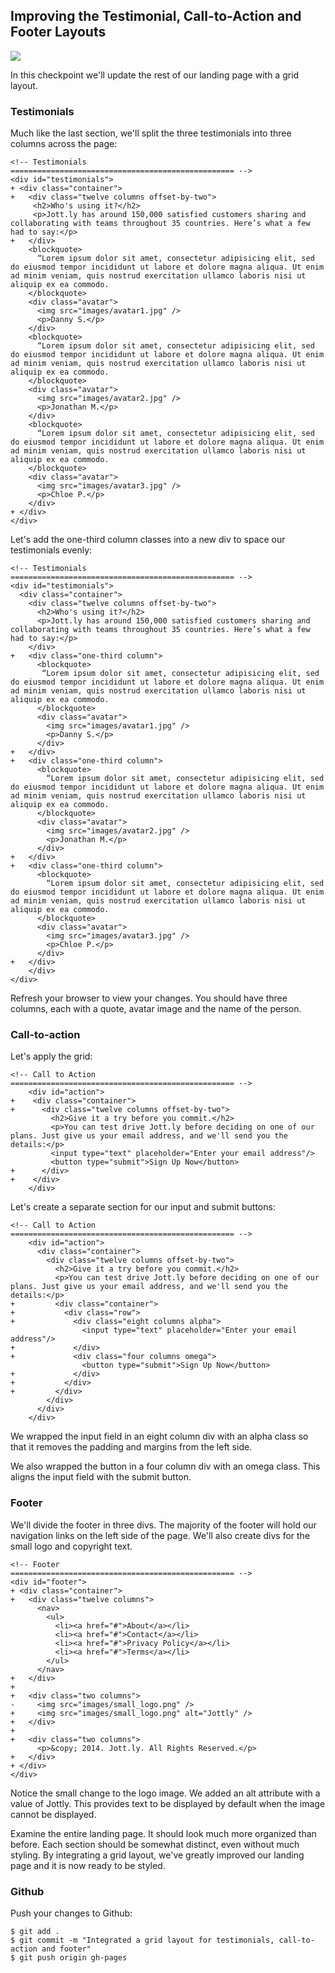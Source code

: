 ## Improving the Testimonial, Call-to-Action and Footer Layouts

![](http://cl.ly/WHRe/10-testimonials.png)

In this checkpoint we'll update the rest of our landing page with a grid layout.

### Testimonials

Much like the last section, we'll split the three testimonials into three columns across the page:

```html(index.html)
<!-- Testimonials
================================================== -->
<div id="testimonials">
+ <div class="container">
+   <div class="twelve columns offset-by-two">
     <h2>Who's using it?</h2>
     <p>Jott.ly has around 150,000 satisfied customers sharing and collaborating with teams throughout 35 countries. Here’s what a few had to say:</p>
+   </div>
    <blockquote>
      “Lorem ipsum dolor sit amet, consectetur adipisicing elit, sed do eiusmod tempor incididunt ut labore et dolore magna aliqua. Ut enim ad minim veniam, quis nostrud exercitation ullamco laboris nisi ut aliquip ex ea commodo.
    </blockquote>
    <div class="avatar">
      <img src="images/avatar1.jpg" />
      <p>Danny S.</p>
    </div>
    <blockquote>
      “Lorem ipsum dolor sit amet, consectetur adipisicing elit, sed do eiusmod tempor incididunt ut labore et dolore magna aliqua. Ut enim ad minim veniam, quis nostrud exercitation ullamco laboris nisi ut aliquip ex ea commodo.
    </blockquote>
    <div class="avatar">
      <img src="images/avatar2.jpg" />
      <p>Jonathan M.</p>
    </div>
    <blockquote>
      “Lorem ipsum dolor sit amet, consectetur adipisicing elit, sed do eiusmod tempor incididunt ut labore et dolore magna aliqua. Ut enim ad minim veniam, quis nostrud exercitation ullamco laboris nisi ut aliquip ex ea commodo.
    </blockquote>
    <div class="avatar">
      <img src="images/avatar3.jpg" />
      <p>Chloe P.</p>
    </div>
+ </div>
</div>
```

Let's add the one-third column classes into a new div to space our testimonials evenly:

```html(index.html)
<!-- Testimonials
================================================== -->
<div id="testimonials">
  <div class="container">
    <div class="twelve columns offset-by-two">
      <h2>Who's using it?</h2>
      <p>Jott.ly has around 150,000 satisfied customers sharing and collaborating with teams throughout 35 countries. Here’s what a few had to say:</p>
    </div>
+   <div class="one-third column">
      <blockquote>
       “Lorem ipsum dolor sit amet, consectetur adipisicing elit, sed do eiusmod tempor incididunt ut labore et dolore magna aliqua. Ut enim ad minim veniam, quis nostrud exercitation ullamco laboris nisi ut aliquip ex ea commodo.
      </blockquote>
      <div class="avatar">
        <img src="images/avatar1.jpg" />
        <p>Danny S.</p>
      </div>
+   </div>
+   <div class="one-third column">
      <blockquote>
        “Lorem ipsum dolor sit amet, consectetur adipisicing elit, sed do eiusmod tempor incididunt ut labore et dolore magna aliqua. Ut enim ad minim veniam, quis nostrud exercitation ullamco laboris nisi ut aliquip ex ea commodo.
      </blockquote>
      <div class="avatar">
        <img src="images/avatar2.jpg" />
        <p>Jonathan M.</p>
      </div>
+   </div>
+   <div class="one-third column">
      <blockquote>
        “Lorem ipsum dolor sit amet, consectetur adipisicing elit, sed do eiusmod tempor incididunt ut labore et dolore magna aliqua. Ut enim ad minim veniam, quis nostrud exercitation ullamco laboris nisi ut aliquip ex ea commodo.
      </blockquote>
      <div class="avatar">
        <img src="images/avatar3.jpg" />
        <p>Chloe P.</p>
      </div>
+   </div>
	</div>
</div>
```

Refresh your browser to view your changes. You should have three columns, each with a quote, avatar image and the name of the person.

### Call-to-action

Let's apply the grid:

```html(index.html)
<!-- Call to Action
================================================== -->
    <div id="action">
+    <div class="container">
+      <div class="twelve columns offset-by-two">
         <h2>Give it a try before you commit.</h2>
         <p>You can test drive Jott.ly before deciding on one of our plans. Just give us your email address, and we'll send you the details:</p>
         <input type="text" placeholder="Enter your email address"/>
         <button type="submit">Sign Up Now</button>  
+      </div>
+    </div>
    </div>
```

Let's create a separate section for our input and submit buttons:

```html(index.html)
<!-- Call to Action
================================================== -->
    <div id="action">
      <div class="container">
        <div class="twelve columns offset-by-two">
          <h2>Give it a try before you commit.</h2>
          <p>You can test drive Jott.ly before deciding on one of our plans. Just give us your email address, and we'll send you the details:</p>
+         <div class="container">
+           <div class="row">
+             <div class="eight columns alpha">
                <input type="text" placeholder="Enter your email address"/>
+             </div>
+             <div class="four columns omega">
                <button type="submit">Sign Up Now</button>
+             </div>
+           </div>
+         </div>
        </div>
      </div>
    </div>
 ```

We wrapped the input field in an eight column div with an alpha class so that it removes the padding and margins from the left side.

We also wrapped the button in a four column div with an omega class. This aligns the input field with the submit button.

### Footer

We'll divide the footer in three divs. The majority of the footer will hold our navigation links on the left side of the page. We'll also create divs for the small logo and copyright text.

```html(index.html)
<!-- Footer
================================================== -->
<div id="footer">
+ <div class="container">
+   <div class="twelve columns">
      <nav>
        <ul>
          <li><a href="#">About</a></li>
          <li><a href="#">Contact</a></li>
          <li><a href="#">Privacy Policy</a></li>
          <li><a href="#">Terms</a></li>
        </ul>
      </nav>
+   </div>
+
+   <div class="two columns">
-     <img src="images/small_logo.png" />
+     <img src="images/small_logo.png" alt="Jottly" />
+   </div>
+
+   <div class="two columns">
      <p>&copy; 2014. Jott.ly. All Rights Reserved.</p>
+   </div>
+ </div>
</div>
```

Notice the small change to the logo image. We added an alt attribute with a value of Jottly. This provides text to be displayed by default when the image cannot be displayed.

Examine the entire landing page. It should look much more organized than before. Each section should be somewhat distinct, even without much styling. By integrating a grid layout, we've greatly improved our landing page and it is now ready to be styled.

### Github

Push your changes to Github:

```bash(Terminal)
$ git add .
$ git commit -m "Integrated a grid layout for testimonials, call-to-action and footer"
$ git push origin gh-pages
```
